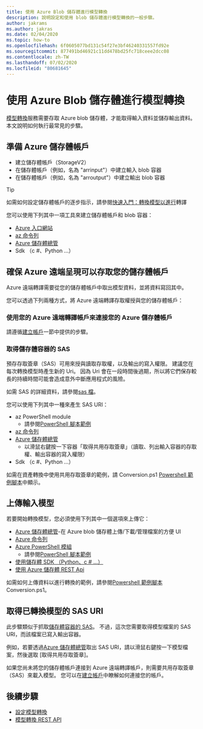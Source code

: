 ```yaml
---
title: 使用 Azure Blob 儲存體進行模型轉換
description: 說明設定和使用 blob 儲存體進行模型轉換的一般步驟。
author: jakrams
ms.author: jakras
ms.date: 02/04/2020
ms.topic: how-to
ms.openlocfilehash: 6f0605077bd131c54f27e3bf46240331557fd92e
ms.sourcegitcommit: 877491bd46921c11dd478bd25fc718ceee2dcc08
ms.contentlocale: zh-TW
ms.lasthandoff: 07/02/2020
ms.locfileid: "80681645"
---
```

# <a name="use-azure-blob-storage-for-model-conversion"></a>使用 Azure Blob 儲存體進行模型轉換

[模型轉換](model-conversion.md)服務需要存取 Azure blob 儲存體，才能取得輸入資料並儲存輸出資料。 本文說明如何執行最常見的步驟。

## <a name="prepare-azure-storage-accounts"></a>準備 Azure 儲存體帳戶

- 建立儲存體帳戶（StorageV2）
- 在儲存體帳戶（例如，名為 "arrinput"）中建立輸入 blob 容器
- 在儲存體帳戶（例如，名為 "arroutput"）中建立輸出 blob 容器

> [!TIP]
> 如需如何設定儲存體帳戶的逐步指示，請參閱[快速入門：轉換模型以進行](../../quickstarts/convert-model.md)轉譯

您可以使用下列其中一項工具來建立儲存體帳戶和 blob 容器：

- [Azure 入口網站](https://portal.azure.com)
- [az 命令列](https://docs.microsoft.com/cli/azure/install-azure-cli?view=azure-cli-latest)
- [Azure 儲存體總管](https://azure.microsoft.com/features/storage-explorer/)
- Sdk （c #、Python ...）

## <a name="ensure-azure-remote-rendering-can-access-your-storage-account"></a>確保 Azure 遠端呈現可以存取您的儲存體帳戶

Azure 遠端轉譯需要從您的儲存體帳戶中取出模型資料，並將資料寫回其中。

您可以透過下列兩種方式，將 Azure 遠端轉譯存取權授與您的儲存體帳戶：

### <a name="connect-your-azure-storage-account-with-your-azure-remote-rendering-account"></a>使用您的 Azure 遠端轉譯帳戶來連接您的 Azure 儲存體帳戶

請遵循[建立帳戶](../create-an-account.md#link-storage-accounts)一節中提供的步驟。

### <a name="retrieve-sas-for-the-storage-containers"></a>取得儲存體容器的 SAS

預存存取簽章（SAS）可用來授與讀取存取權，以及輸出的寫入權限。 建議您在每次轉換模型時產生新的 Uri。 因為 Uri 會在一段時間後過期，所以將它們保存較長的持續時間可能會造成意外中斷應用程式的風險。

如需 SAS 的詳細資料，請參閱[sas 檔](https://docs.microsoft.com/azure/storage/common/storage-dotnet-shared-access-signature-part-1)。

您可以使用下列其中一種來產生 SAS URI：

- az PowerShell module
  - 請參閱[PowerShell 腳本範例](../../samples/powershell-example-scripts.md)
- [az 命令列](https://docs.microsoft.com/cli/azure/install-azure-cli?view=azure-cli-latest)
- [Azure 儲存體總管](https://azure.microsoft.com/features/storage-explorer/)
  - 以滑鼠右鍵按一下容器「取得共用存取簽章」（讀取、列出輸入容器的存取權、輸出容器的寫入權限）
- Sdk （c #、Python ...）

如需在資產轉換中使用共用存取簽章的範例，請 Conversion.ps1 [Powershell 範例腳本](../../samples/powershell-example-scripts.md#script-conversionps1)中顯示。

## <a name="upload-an-input-model"></a>上傳輸入模型

若要開始轉換模型，您必須使用下列其中一個選項來上傳它：

- [Azure 儲存體總管](https://azure.microsoft.com/features/storage-explorer/)-在 Azure blob 儲存體上傳/下載/管理檔案的方便 UI
- [Azure 命令列](https://docs.microsoft.com/azure/storage/common/storage-azure-cli)
- [Azure PowerShell 模組](https://docs.microsoft.com/powershell/azure/install-az-ps?view=azps-2.2.0)
  - 請參閱[PowerShell 腳本範例](../../samples/powershell-example-scripts.md)
- [使用儲存體 SDK （Python、c # ...）](https://docs.microsoft.com/azure/storage/)
- [使用 Azure 儲存體 REST Api](https://docs.microsoft.com/rest/api/storageservices/blob-service-rest-api)

如需如何上傳資料以進行轉換的範例，請參閱[Powershell 範例腳本](../../samples/powershell-example-scripts.md#script-conversionps1)Conversion.ps1。

## <a name="get-a-sas-uri-for-the-converted-model"></a>取得已轉換模型的 SAS URI

此步驟類似于抓取[儲存體容器的 SAS](#retrieve-sas-for-the-storage-containers)。 不過，這次您需要取得模型檔案的 SAS URI，而該檔案已寫入輸出容器。

例如，若要透過[Azure 儲存體總管](https://azure.microsoft.com/features/storage-explorer/)取出 SAS URI，請以滑鼠右鍵按一下模型檔案，然後選取 [取得共用存取簽章]。

如果您尚未將您的儲存體帳戶連接到 Azure 遠端轉譯帳戶，則需要共用存取簽章（SAS）來載入模型。 您可以在[建立帳戶](../create-an-account.md#link-storage-accounts)中瞭解如何連接您的帳戶。

## <a name="next-steps"></a>後續步驟

- [設定模型轉換](configure-model-conversion.md)
- [模型轉換 REST API](conversion-rest-api.md)
